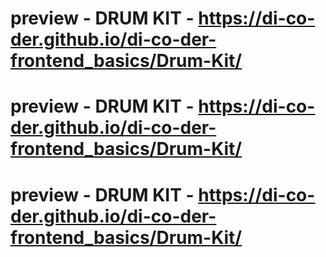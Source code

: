 # preview - DRUM KIT - https://di-co-der.github.io/di-co-der-frontend_basics/Drum-Kit/
# preview - DRUM KIT - https://di-co-der.github.io/di-co-der-frontend_basics/Drum-Kit/
# preview - DRUM KIT - https://di-co-der.github.io/di-co-der-frontend_basics/Drum-Kit/
